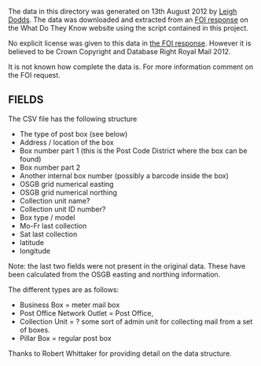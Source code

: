 The data in this directory was generated on 13th August 2012 by [Leigh Dodds][1]. The data was 
downloaded and extracted from an [FOI response][2] on the What Do They Know website 
using the script contained in this project.

No explicit license was given to this data in [the FOI response][1]. However it is believed 
to be Crown Copyright and Database Right Royal Mail 2012.

It is not known how complete the data is. For more information comment on the FOI request.

FIELDS
------

The CSV file has the following structure

* The type of post box (see below)
* Address / location of the box
* Box number part 1 (this is the Post Code District where the box can be found)
* Box number part 2
* Another internal box number (possibly a barcode inside the box)
* OSGB grid numerical easting
* OSGB grid numerical northing
* Collection unit name?
* Collection unit ID number?
* Box type / model
* Mo-Fr last collection
* Sat last collection
* latitude
* longitude

Note: the last two fields were not present in the original data. These have been calculated from the 
OSGB easting and northing information.

The different types are as follows:

* Business Box = meter mail box
* Post Office Network Outlet = Post Office,
* Collection Unit = ? some sort of admin unit for collecting mail from a set of boxes.
* Pillar Box = regular post box

Thanks to Robert Whittaker for providing detail on the data structure.

[1]: http://www.ldodds.com
[2]: http://www.whatdotheyknow.com/request/postbox_data_in_central_collecti_2#incoming-296922